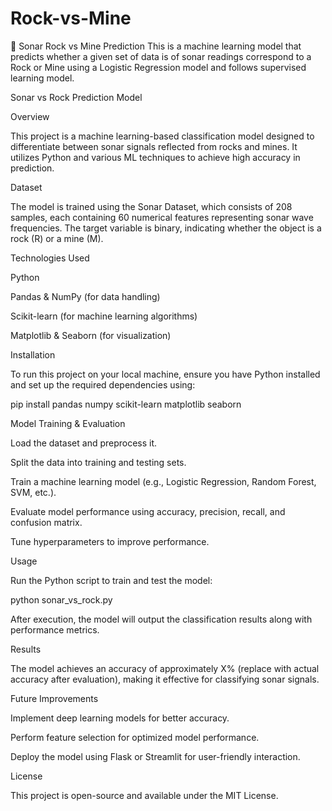 # Rock-vs-Mine
🚢 Sonar Rock vs Mine Prediction
This is a machine learning model that predicts whether a given set of data is of sonar readings correspond to a Rock or Mine using a Logistic Regression model
and follows supervised learning model.

Sonar vs Rock Prediction Model

Overview

This project is a machine learning-based classification model designed to differentiate between sonar signals reflected from rocks and mines. It utilizes Python and various ML techniques to achieve high accuracy in prediction.

Dataset

The model is trained using the Sonar Dataset, which consists of 208 samples, each containing 60 numerical features representing sonar wave frequencies. The target variable is binary, indicating whether the object is a rock (R) or a mine (M).

Technologies Used

Python

Pandas & NumPy (for data handling)

Scikit-learn (for machine learning algorithms)

Matplotlib & Seaborn (for visualization)

Installation

To run this project on your local machine, ensure you have Python installed and set up the required dependencies using:

pip install pandas numpy scikit-learn matplotlib seaborn

Model Training & Evaluation

Load the dataset and preprocess it.

Split the data into training and testing sets.

Train a machine learning model (e.g., Logistic Regression, Random Forest, SVM, etc.).

Evaluate model performance using accuracy, precision, recall, and confusion matrix.

Tune hyperparameters to improve performance.

Usage

Run the Python script to train and test the model:

python sonar_vs_rock.py

After execution, the model will output the classification results along with performance metrics.

Results

The model achieves an accuracy of approximately X% (replace with actual accuracy after evaluation), making it effective for classifying sonar signals.

Future Improvements

Implement deep learning models for better accuracy.

Perform feature selection for optimized model performance.

Deploy the model using Flask or Streamlit for user-friendly interaction.

License

This project is open-source and available under the MIT License.

